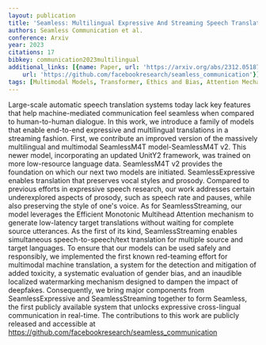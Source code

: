 ```yaml
---
layout: publication
title: 'Seamless: Multilingual Expressive And Streaming Speech Translation'
authors: Seamless Communication et al.
conference: Arxiv
year: 2023
citations: 17
bibkey: communication2023multilingual
additional_links: [{name: Paper, url: 'https://arxiv.org/abs/2312.05187'}, {name: Code,
    url: 'https://github.com/facebookresearch/seamless_communication'}]
tags: [Multimodal Models, Transformer, Ethics and Bias, Attention Mechanism]
---
```

Large-scale automatic speech translation systems today lack key features that
help machine-mediated communication feel seamless when compared to
human-to-human dialogue. In this work, we introduce a family of models that
enable end-to-end expressive and multilingual translations in a streaming
fashion. First, we contribute an improved version of the massively multilingual
and multimodal SeamlessM4T model-SeamlessM4T v2. This newer model,
incorporating an updated UnitY2 framework, was trained on more low-resource
language data. SeamlessM4T v2 provides the foundation on which our next two
models are initiated. SeamlessExpressive enables translation that preserves
vocal styles and prosody. Compared to previous efforts in expressive speech
research, our work addresses certain underexplored aspects of prosody, such as
speech rate and pauses, while also preserving the style of one's voice. As for
SeamlessStreaming, our model leverages the Efficient Monotonic Multihead
Attention mechanism to generate low-latency target translations without waiting
for complete source utterances. As the first of its kind, SeamlessStreaming
enables simultaneous speech-to-speech/text translation for multiple source and
target languages. To ensure that our models can be used safely and responsibly,
we implemented the first known red-teaming effort for multimodal machine
translation, a system for the detection and mitigation of added toxicity, a
systematic evaluation of gender bias, and an inaudible localized watermarking
mechanism designed to dampen the impact of deepfakes. Consequently, we bring
major components from SeamlessExpressive and SeamlessStreaming together to form
Seamless, the first publicly available system that unlocks expressive
cross-lingual communication in real-time. The contributions to this work are
publicly released and accessible at
https://github.com/facebookresearch/seamless_communication